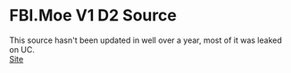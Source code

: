 # FBI.Moe V1 D2 Source
This source hasn't been updated in well over a year, most of it was leaked on UC. <br>
[Site](https://fbi.moe/)
